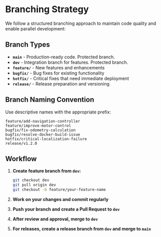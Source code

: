 # Branching Strategy

We follow a structured branching approach to maintain code quality and enable parallel development:

## Branch Types

- **`main`** - Production-ready code. Protected branch.
- **`dev`** - Integration branch for features. Protected branch.
- **`feature/`** - New features and enhancements
- **`bugfix/`** - Bug fixes for existing functionality
- **`hotfix/`** - Critical fixes that need immediate deployment
- **`release/`** - Release preparation and versioning

## Branch Naming Convention

Use descriptive names with the appropriate prefix:

```
feature/add-navigation-controller
feature/improve-motor-control
bugfix/fix-odometry-calculation
bugfix/resolve-docker-build-issue
hotfix/critical-localization-failure
release/v1.2.0
```

## Workflow

1. **Create feature branch from `dev`:**
   ```bash
   git checkout dev
   git pull origin dev
   git checkout -b feature/your-feature-name
   ```

2. **Work on your changes and commit regularly**

3. **Push your branch and create a Pull Request to `dev`**

4. **After review and approval, merge to `dev`**

5. **For releases, create a release branch from `dev` and merge to `main`**